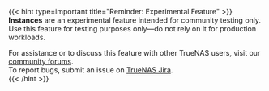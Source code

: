 &NewLine;

{{< hint type=important title="Reminder: Experimental Feature" >}}
**Instances** are an experimental feature intended for community testing only.
Use this feature for testing purposes only&mdash;do not rely on it for production workloads.

For assistance or to discuss this feature with other TrueNAS users, visit our [community forums](https://forums.truenas.com/).  
To report bugs, submit an issue on [TrueNAS Jira](https://ixsystems.atlassian.net/jira/software/c/projects/NAS/issues).  
{{< /hint >}}
